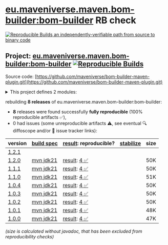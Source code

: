 [eu.maveniverse.maven.bom-builder:bom-builder](https://central.sonatype.com/artifact/eu.maveniverse.maven.bom-builder/bom-builder/versions) RB check
=======

[![Reproducible Builds](https://reproducible-builds.org/images/logos/rb.svg) an independently-verifiable path from source to binary code](https://reproducible-builds.org/)

## Project: [eu.maveniverse.maven.bom-builder:bom-builder](https://central.sonatype.com/artifact/eu.maveniverse.maven.bom-builder/bom-builder/versions) [![Reproducible Builds](https://img.shields.io/endpoint?url=https://raw.githubusercontent.com/jvm-repo-rebuild/reproducible-central/master/content/eu/maveniverse/maven/bom-builder/badge.json)](https://github.com/jvm-repo-rebuild/reproducible-central/blob/master/content/eu/maveniverse/maven/bom-builder/README.md)

Source code: [https://github.com/maveniverse/bom-builder-maven-plugin.git](https://github.com/maveniverse/bom-builder-maven-plugin.git)

<details><summary>This project defines 2 modules:</summary>

* [eu.maveniverse.maven.bom-builder:bom-builder](https://central.sonatype.com/artifact/eu.maveniverse.maven.bom-builder/bom-builder/overview)
* [eu.maveniverse.maven.plugins:bom-builder3](https://central.sonatype.com/artifact/eu.maveniverse.maven.plugins/bom-builder3/overview)
</details>

rebuilding **8 releases** of eu.maveniverse.maven.bom-builder:bom-builder:
- **8** releases were found successfully **fully reproducible** (100% reproducible artifacts :white_check_mark:),
- 0 had issues (some unreproducible artifacts :warning:, see eventual :mag: diffoscope and/or :memo: issue tracker links):

| version | [build spec](/BUILDSPEC.md) | [result](https://reproducible-builds.org/docs/jvm/): reproducible? | [stabilize](https://github.com/google/oss-rebuild/blob/main/cmd/stabilize/README.md) | size |
| -- | --------- | ------ | ------ | -- |
| [1.2.1](https://central.sonatype.com/artifact/eu.maveniverse.maven.bom-builder/bom-builder/1.2.1/pom) | | | |
| [1.2.0](https://central.sonatype.com/artifact/eu.maveniverse.maven.bom-builder/bom-builder/1.2.0/pom) | [mvn jdk21](bom-builder-1.2.0.buildspec) | [result](bom-builder-1.2.0.buildinfo): [4 :white_check_mark: ](bom-builder-1.2.0.buildcompare) | | 50K |
| [1.1.1](https://central.sonatype.com/artifact/eu.maveniverse.maven.bom-builder/bom-builder/1.1.1/pom) | [mvn jdk21](bom-builder-1.1.1.buildspec) | [result](bom-builder-1.1.1.buildinfo): [4 :white_check_mark: ](bom-builder-1.1.1.buildcompare) | | 50K |
| [1.1.0](https://central.sonatype.com/artifact/eu.maveniverse.maven.bom-builder/bom-builder/1.1.0/pom) | [mvn jdk21](bom-builder-1.1.0.buildspec) | [result](bom-builder-1.1.0.buildinfo): [4 :white_check_mark: ](bom-builder-1.1.0.buildcompare) | | 51K |
| [1.0.4](https://central.sonatype.com/artifact/eu.maveniverse.maven.bom-builder/bom-builder/1.0.4/pom) | [mvn jdk21](bom-builder-1.0.4.buildspec) | [result](bom-builder-1.0.4.buildinfo): [4 :white_check_mark: ](bom-builder-1.0.4.buildcompare) | | 50K |
| [1.0.3](https://central.sonatype.com/artifact/eu.maveniverse.maven.bom-builder/bom-builder/1.0.3/pom) | [mvn jdk21](bom-builder-1.0.3.buildspec) | [result](bom-builder-1.0.3.buildinfo): [4 :white_check_mark: ](bom-builder-1.0.3.buildcompare) | | 50K |
| [1.0.2](https://central.sonatype.com/artifact/eu.maveniverse.maven.bom-builder/bom-builder/1.0.2/pom) | [mvn jdk21](bom-builder-1.0.2.buildspec) | [result](bom-builder-1.0.2.buildinfo): [4 :white_check_mark: ](bom-builder-1.0.2.buildcompare) | | 50K |
| [1.0.1](https://central.sonatype.com/artifact/eu.maveniverse.maven.bom-builder/bom-builder/1.0.1/pom) | [mvn jdk21](bom-builder-1.0.1.buildspec) | [result](bom-builder-1.0.1.buildinfo): [4 :white_check_mark: ](bom-builder-1.0.1.buildcompare) | | 48K |
| [1.0.0](https://central.sonatype.com/artifact/eu.maveniverse.maven.bom-builder/bom-builder/1.0.0/pom) | [mvn jdk21](bom-builder-1.0.0.buildspec) | [result](bom-builder-1.0.0.buildinfo): [4 :white_check_mark: ](bom-builder-1.0.0.buildcompare) | | 47K |

<i>(size is calculated without javadoc, that has been excluded from reproducibility checks)</i>

